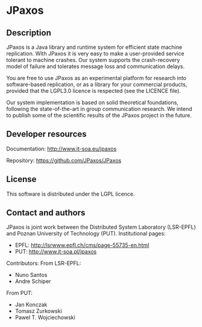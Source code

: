 JPaxos <someversion>
====================

Description
-----------

JPaxos is a Java library and runtime system for efficient state machine
replication. With JPaxos it is very easy to make a user-provided service
tolerant to machine crashes. Our system supports the crash-recovery model of
failure and tolerates message loss and communication delays.

You are free to use JPaxos as an experimental platform for research into
software-based replication, or as a library for your commercial products,
provided that the LGPL3.0 licence is respected (see the LICENCE file).

Our system implementation is based on solid theoretical foundations, following
the state-of-the-art in group communication research. We intend to publish some
of the scientific results of the JPaxos project in the future.


Developer resources
-------------------

Documentation: http://www.it-soa.eu/jpaxos

Repository: https://github.com/JPaxos/JPaxos


License
-------

This software is distributed under the LGPL licence.


Contact and authors
-------------------

JPaxos is joint work between the Distributed System Laboratory (LSR-EPFL)
and Poznan University of Technology (PUT).
Institutional pages:

* EPFL: http://lsrwww.epfl.ch/cms/page-55735-en.html
* PUT:  http://www.it-soa.pl/jpaxos

Contributors:
From LSR-EPFL:

* Nuno Santos
* Andre Schiper

From PUT:

* Jan Konczak
* Tomasz Zurkowski
* Pawel T. Wojciechowski
